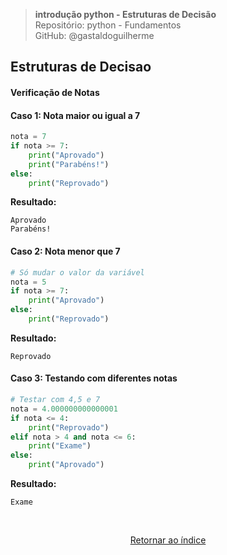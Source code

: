 >**introdução python - Estruturas de Decisão**    
> Repositório: python - Fundamentos  
> GitHub: @gastaldoguilherme
&nbsp;

## Estruturas de Decisao

#### Verificação de Notas

#### Caso 1: Nota maior ou igual a 7
```python
nota = 7
if nota >= 7:
    print("Aprovado")
    print("Parabéns!")
else:
    print("Reprovado")
```

**Resultado:**
```
Aprovado
Parabéns!
```

#### Caso 2: Nota menor que 7
```python
# Só mudar o valor da variável
nota = 5
if nota >= 7:
    print("Aprovado")
else:
    print("Reprovado")
```

**Resultado:**
```
Reprovado
```

#### Caso 3: Testando com diferentes notas
```python
# Testar com 4,5 e 7
nota = 4.000000000000001
if nota <= 4:
    print("Reprovado")
elif nota > 4 and nota <= 6:
    print("Exame")
else:
    print("Aprovado")
```

**Resultado:**
```
Exame
```



&nbsp;

<div align="center">
   
[Retornar ao índice](/README.md)

</div>